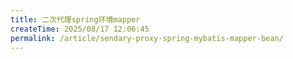```yaml
---
title: 二次代理spring环境mapper
createTime: 2025/08/17 12:06:45
permalink: /article/sendary-proxy-spring-mybatis-mapper-bean/
---
```

